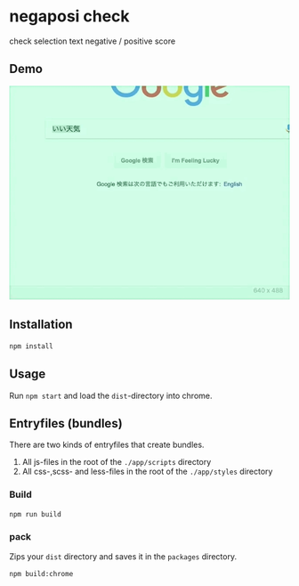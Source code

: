 # negaposi check

check selection text negative / positive score

## Demo

![negaposi-check](resouces/demo.gif)

## Installation

```bash
npm install
```

## Usage

Run `npm start` and load the `dist`-directory into chrome.

## Entryfiles (bundles)

There are two kinds of entryfiles that create bundles.

1. All js-files in the root of the `./app/scripts` directory
2. All css-,scss- and less-files in the root of the `./app/styles` directory

### Build

```bash
npm run build
```

### pack

Zips your `dist` directory and saves it in the `packages` directory.

```bash
npm build:chrome
```